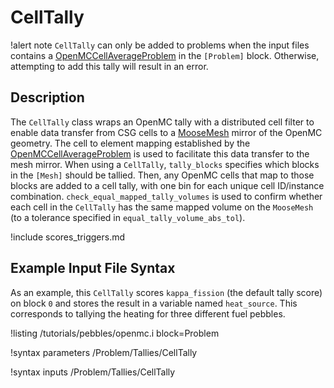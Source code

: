 # CellTally

!alert note
`CellTally` can only be added to problems when the input files contains a [OpenMCCellAverageProblem](OpenMCCellAverageProblem.md)
in the `[Problem]` block. Otherwise, attempting to add this tally will result in an error.

## Description

The `CellTally` class wraps an OpenMC tally with a distributed cell filter to enable data transfer
from CSG cells to a [MooseMesh](https://mooseframework.inl.gov/source/mesh/MooseMesh.html) mirror
of the OpenMC geometry. The cell to element mapping established by the [OpenMCCellAverageProblem](OpenMCCellAverageProblem.md)
is used to facilitate this data transfer to the mesh mirror. When using a `CellTally`, `tally_blocks`
specifies which blocks in the `[Mesh]` should be tallied. Then, any OpenMC cells that map to those
blocks are added to a cell tally, with one bin for each unique cell ID/instance combination.
`check_equal_mapped_tally_volumes` is used to confirm whether each cell in the `CellTally` has the
same mapped volume on the `MooseMesh` (to a tolerance specified in `equal_tally_volume_abs_tol`).

!include scores_triggers.md

## Example Input File Syntax

As an example, this `CellTally` scores `kappa_fission` (the default tally score) on block `0` and stores
the result in a variable named `heat_source`. This corresponds to tallying the heating for three different
fuel pebbles.

!listing /tutorials/pebbles/openmc.i
  block=Problem

!syntax parameters /Problem/Tallies/CellTally

!syntax inputs /Problem/Tallies/CellTally
